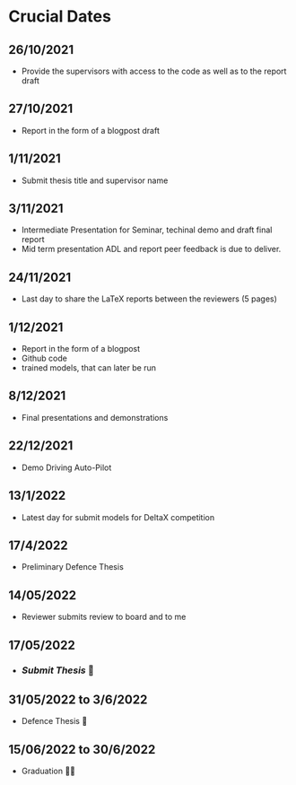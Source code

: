 # Crucial Dates

## 26/10/2021
* Provide the supervisors with access to the code as well as to the report draft

## 27/10/2021
* Report in the form of a blogpost draft 

## 1/11/2021
* Submit thesis title and supervisor name 

## 3/11/2021
* Intermediate Presentation for Seminar, techinal demo and draft final report
* Mid term presentation ADL and report peer feedback is due to deliver. 

## 24/11/2021 
* Last day to share the LaTeX reports between the reviewers (5 pages)

## 1/12/2021
* Report in the form of a blogpost
* Github code
* trained models, that can later be run

## 8/12/2021 
* Final presentations and demonstrations

## 22/12/2021 
* Demo Driving Auto-Pilot

## 13/1/2022 
* Latest day for submit models for DeltaX competition
 
## 17/4/2022 
* Preliminary Defence Thesis 

## 14/05/2022
* Reviewer submits review to board and to me

## **17/05/2022**
* ### ***Submit Thesis*** 🚀

## 31/05/2022 to 3/6/2022
* Defence Thesis 🧐

## 15/06/2022 to 30/6/2022
* Graduation 👨‍🎓

